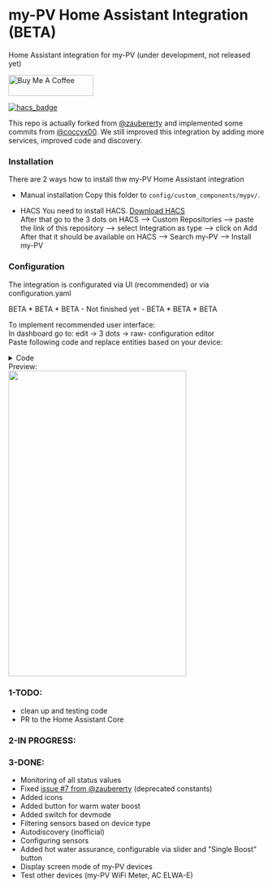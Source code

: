 # my-PV Home Assistant Integration (BETA)

Home Assistant integration for my-PV (under development, not released yet)

<a href="https://buymeacoffee.com/melik787" target="_blank"><img height="41px" width="167px" src="https://cdn.buymeacoffee.com/buttons/default-blue.png" alt="Buy Me A Coffee"></a>

[![hacs_badge](https://img.shields.io/badge/HACS-Custom-orange.svg?style=for-the-badge)](https://github.com/custom-components/hacs)

This repo is actually forked from <a href="https://github.com/zaubererty/homeassistant-mvpv" target="_blank">@zaubererty</a> and implemented some commits from <a href="https://github.com/coccyx00/homeassistant-mvpv" target="_blank">@coccyx00</a>. We still improved this integration by adding more services, improved code and discovery. 

### Installation

There are 2 ways how to install thw my-PV Home Assistant integration

- Manual installation
Copy this folder to `config/custom_components/mypv/`.

- HACS
You need to install HACS. <a href="https://hacs.xyz/docs/setup/download/" target="_blank">Download HACS</a><br>
After that go to the 3 dots on HACS --> Custom Repositories --> paste the link of this repository --> select Integration as type --> click on Add
After that it should be available on HACS --> Search my-PV --> Install my-PV 

### Configuration

The integration is configurated via UI (recommended) or via configuration.yaml 

BETA * BETA * BETA - Not finished yet - BETA * BETA * BETA

To implement recommended user interface: <br>
In dashboard go to: edit -> 3 dots -> raw- configuration editor <br>
Paste following code and replace entities based on your device:
<details>
<summary>Code</summary>
  
```ruby
views:
  - title: Home
    cards:
      - type: vertical-stack
        cards:
          - type: gauge
            entity: sensor.ac_elwa_2_192_168_12_51_power1_solar
            needle: false
            max: 3500
          - type: history-graph
            entities:
              - entity: sensor.ac_elwa_2_192_168_12_51_temperatur_1
          - type: entities
            entities:
              - entity: number.hot_water_assurance_192_168_12_51
          - show_name: true
            show_icon: true
            type: button
            tap_action:
              action: toggle
            icon_height: 30px
            entity: button.single_boost
            icon: mdi:thermometer
          - type: horizontal-stack
            cards:
              - type: button
                tap_action:
                  action: toggle
                entity: switch.device_state
                icon_height: 40px
                name: Power
                margin: 5px
              - type: button
                tap_action:
                  action: toggle
                entity: button.boost_button
                icon_height: 40px
                name: Boost
          - type: entity
            entity: sensor.ac_elwa_2_192_168_12_51_screen_mode
            name: Status
```
</details>
Preview:<br>
<img height = "600" width ="350" src = "https://github.com/user-attachments/assets/4d01b350-48f4-4f63-8885-3d4442b7d389">

### 1-TODO:
- clean up and testing code
- PR to the Home Assistant Core

### 2-IN PROGRESS:


### 3-DONE:
- Monitoring of all status values
- Fixed <a href="https://github.com/zaubererty/homeassistant-mvpv/issues/7" target="_blank">issue #7 from @zaubererty</a> (deprecated constants)
- Added icons
- Added button for warm water boost
- Added switch for devmode
- Filtering sensors based on device type
- Autodiscovery (inofficial)
- Configuring sensors
- Added hot water assurance, configurable via slider and "Single Boost" button 
- Display screen mode of my-PV devices
- Test other devices (my-PV WiFi Meter, AC ELWA-E)

